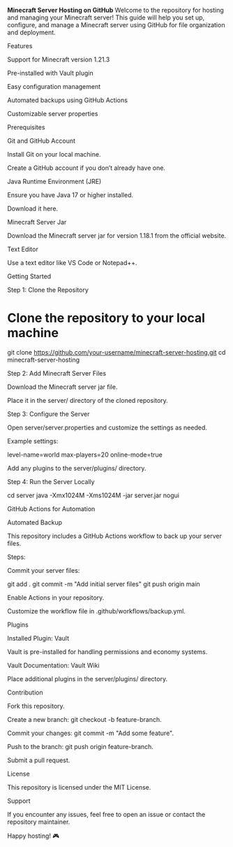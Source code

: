 **Minecraft Server Hosting on GitHub**
Welcome to the repository for hosting and managing your Minecraft server! This guide will help you set up, configure, and manage a Minecraft server using GitHub for file organization and deployment.

Features

Support for Minecraft version 1.21.3

Pre-installed with Vault plugin

Easy configuration management

Automated backups using GitHub Actions

Customizable server properties

Prerequisites

Git and GitHub Account

Install Git on your local machine.

Create a GitHub account if you don’t already have one.

Java Runtime Environment (JRE)

Ensure you have Java 17 or higher installed.

Download it here.

Minecraft Server Jar

Download the Minecraft server jar for version 1.18.1 from the official website.

Text Editor

Use a text editor like VS Code or Notepad++.

Getting Started

Step 1: Clone the Repository

# Clone the repository to your local machine
git clone https://github.com/your-username/minecraft-server-hosting.git
cd minecraft-server-hosting

Step 2: Add Minecraft Server Files

Download the Minecraft server jar file.

Place it in the server/ directory of the cloned repository.

Step 3: Configure the Server

Open server/server.properties and customize the settings as needed.

Example settings:

level-name=world
max-players=20
online-mode=true

Add any plugins to the server/plugins/ directory.

Step 4: Run the Server Locally

cd server
java -Xmx1024M -Xms1024M -jar server.jar nogui

GitHub Actions for Automation

Automated Backup

This repository includes a GitHub Actions workflow to back up your server files.

Steps:

Commit your server files:

git add .
git commit -m "Add initial server files"
git push origin main

Enable Actions in your repository.

Customize the workflow file in .github/workflows/backup.yml.

Plugins

Installed Plugin: Vault

Vault is pre-installed for handling permissions and economy systems.

Vault Documentation: Vault Wiki

Place additional plugins in the server/plugins/ directory.

Contribution

Fork this repository.

Create a new branch: git checkout -b feature-branch.

Commit your changes: git commit -m "Add some feature".

Push to the branch: git push origin feature-branch.

Submit a pull request.

License

This repository is licensed under the MIT License.

Support

If you encounter any issues, feel free to open an issue or contact the repository maintainer.

Happy hosting! 🎮
